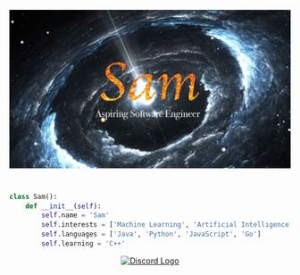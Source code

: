 ![Pulsar](/images/name.jpg)

<h1 style="text-align:center"></h1>

```py
class Sam():
    def __init__(self):
        self.name = 'Sam'
        self.interests = ['Machine Learning', 'Artificial Intelligence']
        self.languages = ['Java', 'Python', 'JavaScript', 'Go']
        self.learning = 'C++'
```
<div style="text-align:center">
    <a href="https://discord.com">
    <img src="https://cdn4.iconfinder.com/data/icons/logos-and-brands/512/91_Discord_logo_logos-512.png" alt="Discord Logo" height=36/>
</div>